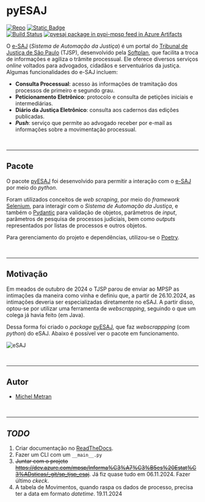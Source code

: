 # pyESAJ

[![Repo](https://img.shields.io/badge/Azure%20DevOps-repo-blue?logo=azuredevops&logoColor=f5f5f5)](https://dev.azure.com/mpsp/Informa%C3%A7%C3%B5es%20Estat%C3%ADsticas/_git/pyesaj)
[![Static Badge](https://img.shields.io/badge/wiki-docs-blue?logo=googledocs&logoColor=f5f5f5)](https://dev.azure.com/mpsp/Informa%C3%A7%C3%B5es%20Estat%C3%ADsticas/_wiki/wikis/pyESAJ/)<br>
[![Build Status](https://dev.azure.com/mpsp/Informa%C3%A7%C3%B5es%20Estat%C3%ADsticas/_apis/build/status%2Fpyesaj?branchName=main)](https://dev.azure.com/mpsp/Informa%C3%A7%C3%B5es%20Estat%C3%ADsticas/_build/latest?definitionId=327&branchName=main)
[![pyesaj package in pypi-mpsp feed in Azure Artifacts](https://feeds.dev.azure.com/mpsp/de4b2970-511a-4469-8c44-0c3650fa5a34/_apis/public/Packaging/Feeds/pypi-mpsp/Packages/43d10b20-b00a-431e-a095-024a81da637c/Badge)](https://dev.azure.com/mpsp/Informa%C3%A7%C3%B5es%20Estat%C3%ADsticas/_artifacts/feed/pypi-mpsp/PyPI/pyesaj?preferRelease=true)

O [e-SAJ](https://esaj.tjsp.jus.br/) (_Sistema de Automação da Justiça_) é um portal
do [Tribunal de Justiça de São Paulo](https://www.tjsp.jus.br/) (TJSP), desenvolvido
pela [Softplan](https://www.softplan.com.br/), que facilita a troca de informações e agiliza o trâmite processual. Ele
oferece diversos serviços _online_ voltados para advogados, cidadãos e serventuários da justiça. Algumas funcionalidades
do e-SAJ incluem:

- **Consulta Processual**: acesso às informações de tramitação dos processos de primeiro e segundo grau.
- **Peticionamento Eletrônico**: protocolo e consulta de petições iniciais e intermediárias.
- **Diário da Justiça Eletrônico**: consulta aos cadernos das edições publicadas.
- **_Push_**: serviço que permite ao advogado receber por e-mail as informações sobre a movimentação processual.

<br>

---

## Pacote

O pacote [pyESAJ](https://dev.azure.com/mpsp/Informa%C3%A7%C3%B5es%20Estat%C3%ADsticas/_git/pyesaj) foi desenvolvido para permitir a interação com
o [e-SAJ](https://esaj.tjsp.jus.br/) por meio
do _python_.

Foram utilizados conceitos de _web scraping_, por meio do _framework_ [Selenium](https://www.selenium.dev/), para
interagir com o _Sistema de Automação da Justiça_, e também o [Pydantic](https://docs.pydantic.dev/latest/) para
validação de objetos, parâmetros de _input_, parâmetros de pesquisa de processos judiciais, bem como _outputs_
representados por listas de processos e outros objetos.

Para gerenciamento do projeto e dependências, utilizou-se o [Poetry](https://python-poetry.org/).

<br>

---

## Motivação

Em meados de outubro de 2024 o TJSP parou de enviar ao MPSP as intimações da maneira como vinha e definiu que, a partir de 26.10.2024, as intimações deveria ser especializadas diretamente no eSAJ. A partir disso, optou-se por utilizar uma ferramenta de _webscrapping_, seguindo o que um colega já havia feito (em Java).

Dessa forma foi criado o _package_ [pyESAJ](https://dev.azure.com/mpsp/Informa%C3%A7%C3%B5es%20Estat%C3%ADsticas/_git/pyesaj), que faz _webscrappping_ (com _python_) do eSAJ. Abaixo é possível ver o pacote em funcionamento.

![eSAJ](docs/.attachments/esaj.gif)

<br>

---

## Autor

- [Michel Metran](https://github.com/michelmetran)


<br>

---


## _TODO_

1. Criar documentação no [ReadTheDocs](https://about.readthedocs.com/).
2. Fazer um CLI com um `__main__.py`
3. ~~Juntar com o projeto <https://dev.azure.com/mpsp/Informa%C3%A7%C3%B5es%20Estat%C3%ADsticas/_git/sp_tjsp_esaj>~~. Já fiz quase tudo em 06.11.2024. Fazer último _ckeck_.
4. A tabela de Movimentos, quando raspa os dados de processo, precisa ter a data em formato _datetime_. 19.11.2024
